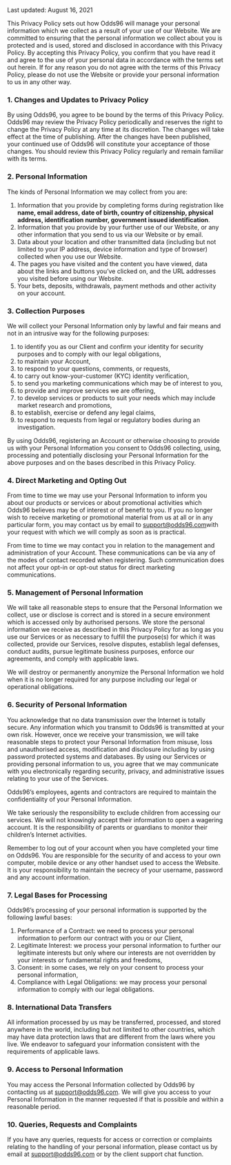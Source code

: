 <Version>Last updated: August 16, 2021</Version>

This Privacy Policy sets out how Odds96 will manage your personal information which we collect as a result of your use of our Website. We are committed to ensuring that the personal information we collect about you is protected and is used, stored and disclosed in accordance with this Privacy Policy. By accepting this Privacy Policy, you confirm that you have read it and agree to the use of your personal data in accordance with the terms set out herein. If for any reason you do not agree with the terms of this Privacy Policy, please do not use the Website or provide your personal information to us in any other way.

### 1. Changes and Updates to Privacy Policy

By using Odds96, you agree to be bound by the terms of this Privacy Policy. Odds96 may review the Privacy Policy periodically and reserves the right to change the Privacy Policy at any time at its discretion. The changes will take effect at the time of publishing. After the changes have been published, your continued use of Odds96 will constitute your acceptance of those changes. You should review this Privacy Policy regularly and remain familiar with its terms.

### 2. Personal Information

The kinds of Personal Information we may collect from you are:

1.  Information that you provide by completing forms during registration like **name, email address, date of birth, country of citizenship, physical address, identification number, government issued identification**.
2.  Information that you provide by your further use of our Website, or any other information that you send to us via our Website or by email.
3.  Data about your location and other transmitted data (including but not limited to your IP address, device information and type of browser) collected when you use our Website.
4.  The pages you have visited and the content you have viewed, data about the links and buttons you’ve clicked on, and the URL addresses you visited before using our Website.
5.  Your bets, deposits, withdrawals, payment methods and other activity on your account.

### 3. Collection Purposes

We will collect your Personal Information only by lawful and fair means and not in an intrusive way for the following purposes:

1.  to identify you as our Client and confirm your identity for security purposes and to comply with our legal obligations,
2.  to maintain your Account,
3.  to respond to your questions, comments, or requests,
4.  to carry out know-your-customer (KYC) identity verification,
5.  to send you marketing communications which may be of interest to you,
6.  to provide and improve services we are offering,
7.  to develop services or products to suit your needs which may include market research and promotions,
8.  to establish, exercise or defend any legal claims,
9.  to respond to requests from legal or regulatory bodies during an investigation.

By using Odds96, registering an Account or otherwise choosing to provide us with your Personal Information you consent to Odds96 collecting, using, processing and potentially disclosing your Personal Information for the above purposes and on the bases described in this Privacy Policy.

### 4. Direct Marketing and Opting Out

From time to time we may use your Personal Information to inform you about our products or services or about promotional activities which Odds96 believes may be of interest or of benefit to you. If you no longer wish to receive marketing or promotional material from us at all or in any particular form, you may contact us by email to <a target='_blank' href="mailto:support@odds96.com">support@odds96.com</a>with your request with which we will comply as soon as is practical.

From time to time we may contact you in relation to the management and administration of your Account. These communications can be via any of the modes of contact recorded when registering. Such communication does not affect your opt-in or opt-out status for direct marketing communications.

### 5. Management of Personal Information

We will take all reasonable steps to ensure that the Personal Information we collect, use or disclose is correct and is stored in a secure environment which is accessed only by authorised persons. We store the personal information we receive as described in this Privacy Policy for as long as you use our Services or as necessary to fulfill the purpose(s) for which it was collected, provide our Services, resolve disputes, establish legal defenses, conduct audits, pursue legitimate business purposes, enforce our agreements, and comply with applicable laws.

We will destroy or permanently anonymize the Personal Information we hold when it is no longer required for any purpose including our legal or operational obligations.

### 6. Security of Personal Information

You acknowledge that no data transmission over the Internet is totally secure. Any information which you transmit to Odds96 is transmitted at your own risk. However, once we receive your transmission, we will take reasonable steps to protect your Personal Information from misuse, loss and unauthorised access, modification and disclosure including by using password protected systems and databases. By using our Services or providing personal information to us, you agree that we may communicate with you electronically regarding security, privacy, and administrative issues relating to your use of the Services.

Odds96’s employees, agents and contractors are required to maintain the confidentiality of your Personal Information.

We take seriously the responsibility to exclude children from accessing our services. We will not knowingly accept their information to open a wagering account. It is the responsibility of parents or guardians to monitor their children’s Internet activities.

Remember to log out of your account when you have completed your time on Odds96. You are responsible for the security of and access to your own computer, mobile device or any other handset used to access the Website. It is your responsibility to maintain the secrecy of your username, password and any account information.

### 7. Legal Bases for Processing

Odds96’s processing of your personal information is supported by the following lawful bases:

1.  Performance of a Contract: we need to process your personal information to perform our contract with you or our Client,
2.  Legitimate Interest: we process your personal information to further our legitimate interests but only where our interests are not overridden by your interests or fundamental rights and freedoms,
3.  Consent: in some cases, we rely on your consent to process your personal information,
4.  Compliance with Legal Obligations: we may process your personal information to comply with our legal obligations.

### 8. International Data Transfers

All information processed by us may be transferred, processed, and stored anywhere in the world, including but not limited to other countries, which may have data protection laws that are different from the laws where you live. We endeavor to safeguard your information consistent with the requirements of applicable laws.

### 9. Access to Personal Information

You may access the Personal Information collected by Odds96 by contacting us at <a target='_blank' href="mailto:support@odds96.com">support@odds96.com</a>. We will give you access to your Personal Information in the manner requested if that is possible and within a reasonable period.

### 10. Queries, Requests and Complaints

If you have any queries, requests for access or correction or complaints relating to the handling of your personal information, please contact us by email at <a target='_blank' href="mailto:support@odds96.com">support@odds96.com</a> or by the client support chat function.
<!--stackedit_data:
eyJkaXNjdXNzaW9ucyI6eyJIY3h2eUlnRlZWODd2SWpJIjp7In
N0YXJ0IjoxODg0LCJlbmQiOjE5OTQsInRleHQiOiJkYXRhIGFi
b3V0IHRoZSBsaW5rcyBhbmQgYnV0dG9ucyB5b3XigJl2ZSBjbG
lja2VkIG9uLCBhbmQgdGhlIFVSTCBhZGRyZXNzZXMgeW91IHbi
gKYifX0sImNvbW1lbnRzIjp7Inp4bEwyQXNQU1Q4WmFRNlIiOn
siZGlzY3Vzc2lvbklkIjoiSGN4dnlJZ0ZWVjg3dklqSSIsInN1
YiI6ImdoOjcxMDcxNDQ1IiwidGV4dCI6ItGD0YLQvtGH0L3QuN
GC0YwiLCJjcmVhdGVkIjoxNjI5MTIxODYwODkxfX0sImhpc3Rv
cnkiOls3ODAwNDIzMF19
-->
